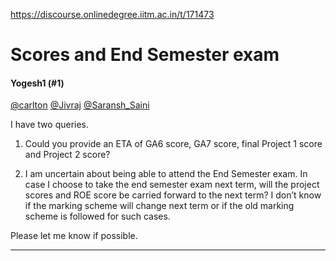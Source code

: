 https://discourse.onlinedegree.iitm.ac.in/t/171473

<html><head><meta charset='utf-8'><title>Scores and End Semester exam</title></head><body>
<h1>Scores and End Semester exam</h1>
<h4>Yogesh1 (#1)</h4>
<p><a class="mention" href="/u/carlton">@carlton</a> <a class="mention" href="/u/jivraj">@Jivraj</a> <a class="mention" href="/u/saransh_saini">@Saransh_Saini</a></p>
<p>I have two queries.</p>
<ol>
<li>
<p>Could you provide an ETA of GA6 score, GA7 score, final Project 1 score and Project 2 score?</p>
</li>
<li>
<p>I am uncertain about being able to attend the End Semester exam. In case I choose to take the end semester exam next term, will the project scores and ROE score be carried forward to the next term? I don’t know if the marking scheme will change next term or if the old marking scheme is followed for such cases.</p>
</li>
</ol>
<p>Please let me know if possible.</p><hr>

</body></html>